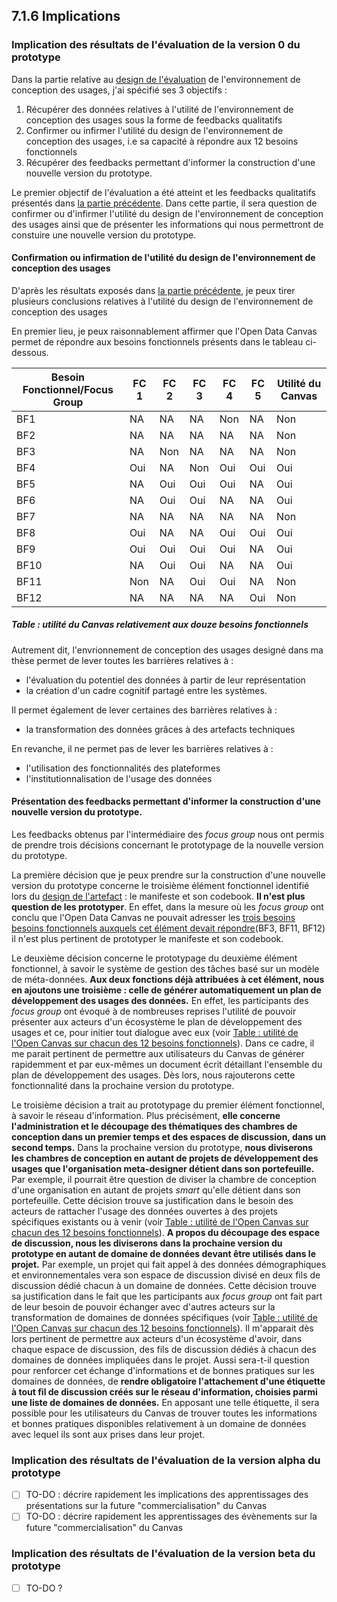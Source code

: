 ## 7.1.6 Implications 

### Implication des résultats de l'évaluation de la version 0 du prototype

Dans la partie relative au [design de l'évaluation](7.1.4_connaissance_design.md) de l'environnement de conception des usages, j'ai spécifié ses 3 objectifs : 

1. Récupérer des données relatives à l'utilité de l'environnement de conception des usages sous la forme de feedbacks qualitatifs
2. Confirmer ou infirmer l'utilité du design de l'environnement de conception des usages, i.e sa capacité à répondre aux 12 besoins fonctionnels
3. Récupérer des feedbacks permettant d'informer la construction d'une nouvelle version du prototype.

Le premier objectif de l'évaluation a été atteint et les feedbacks qualitatifs présentés dans [la partie précédente](7.1.5_connaissance_realisation.md). Dans cette partie, il sera question de confirmer ou d'infirmer l'utilité du design de l'environnement de conception des usages ainsi que de présenter les informations qui nous permettront de constuire une nouvelle version du prototype. 

#### Confirmation ou infirmation de l'utilité du design de l'environnement de conception des usages

D'après les résultats exposés dans [la partie précédente](7.1.5_connaissance_realisation.md), je peux tirer plusieurs conclusions relatives à l'utilité du design de l'environnement de conception des usages

En premier lieu, je peux raisonnablement affirmer que l'Open Data Canvas permet de répondre aux besoins fonctionnels présents dans le tableau ci-dessous. 

| Besoin Fonctionnel/Focus Group | FC 1 | FC 2 | FC 3 | FC 4 | FC 5 | Utilité du Canvas |
|--------------------------------|------|------|------|------|------|-------------------|
| BF1                            | NA   | NA   | NA   | Non  | NA   | Non               |
| BF2                            | NA   | NA   | NA   | NA   | NA   | Non               |
| BF3                            | NA   | Non  | NA   | NA   | NA   | Non               |
| BF4                            | Oui  | NA   | Non  | Oui  | Oui  | Oui               |
| BF5                            | NA   | Oui  | Oui  | Oui  | NA   | Oui               |
| BF6                            | NA   | Oui  | Oui  | NA   | NA   | Oui               |
| BF7                            | NA   | NA   | NA   | NA   | NA   | Non               |
| BF8                            | Oui  | NA   | NA   | Oui  | Oui  | Oui               |
| BF9                            | Oui  | Oui  | Oui  | Oui  | NA   | Oui               |
| BF10                           | NA   | Oui  | Oui  | NA   | NA   | Oui               |
| BF11                           | Non  | NA   | Oui  | Oui  | NA   | Non               |
| BF12                           | NA   | NA   | NA   | NA   | Oui  | Non               |

##### Table : utilité du Canvas relativement aux douze besoins fonctionnels 

Autrement dit, l'envrionnement de conception des usages designé dans ma thèse permet de lever toutes les barrières relatives à : 

- l'évaluation du potentiel des données à partir de leur représentation
- la création d'un cadre cognitif partagé entre les systèmes.

Il permet également de lever certaines des barrières relatives à : 

- la transformation des données grâces à des artefacts techniques

En revanche, il ne permet pas de lever les barrières relatives à : 

- l'utilisation des fonctionnalités des plateformes
- l'institutionnalisation de l'usage des données


#### Présentation des feedbacks permettant d'informer la construction d'une nouvelle version du prototype.

Les feedbacks obtenus par l'intermédiaire des _focus group_ nous ont permis de prendre trois décisions concernant le prototypage de la nouvelle version du prototype. 

La première décision que je peux prendre sur la construction d'une nouvelle version du prototype concerne le troisième élément fonctionnel identifié lors du [design de l'artefact](5.1.1_design_connaissance_propositions.md) : le manifeste et son codebook. **Il n'est plus question de les prototyper**. 
En effet, dans la mesure où les _focus group_ ont conclu que l'Open Data Canvas ne pouvait adresser les [trois besoins besoins fonctionnels auxquels cet élément devait répondre](5.1.1_design_connaissance_propositions.md)(BF3, BF11, BF12) il n'est plus pertinent de prototyper le manifeste et son codebook. 

Le deuxième décision concerne le prototypage du deuxième élément fonctionnel, à savoir le système de gestion des tâches basé sur un modèle de méta-données. **Aux deux fonctions déjà attribuées à cet élément, nous en ajoutons une troisième : celle de générer automatiquement un plan de développement des usages des données.** 
En effet, les participants des _focus group_ ont évoqué à de nombreuses reprises l'utilité de pouvoir présenter aux acteurs d'un écosystème le plan de développement des usages et ce, pour initier tout dialogue avec eux (voir [Table : utilité de l'Open Canvas sur chacun des 12 besoins fonctionnels](7.1.5_connaissance_realisation.md)). Dans ce cadre, il me parait pertinent de permettre aux utilisateurs du Canvas de générer rapidemment et par eux-mêmes un document écrit détaillant l'ensemble du plan de développement des usages. Dès lors, nous rajouterons  cette fonctionnalité dans la prochaine version du prototype. 

Le troisième décision a trait au prototypage du premier élément fonctionnel, à savoir le réseau d'information. Plus précisément, **elle concerne l'administration et le découpage des thématiques des chambres de conception dans un premier temps et des espaces de discussion, dans un second temps.** 
Dans la prochaine version du prototype, **nous diviserons les chambres de conception en autant de projets de développement des usages que l'organisation meta-designer détient dans son portefeuille.** Par exemple, il pourrait être question de diviser la chambre de conception d'une organisation en autant de projets _smart_ qu'elle détient dans son portefeuille. Cette décision trouve sa justification dans le besoin des acteurs de rattacher l'usage des données ouvertes à des projets spécifiques existants ou à venir (voir [Table : utilité de l'Open Canvas sur chacun des 12 besoins fonctionnels](7.1.5_connaissance_realisation.md)). 
**A propos du découpage des espace de discussion, nous les diviserons dans la prochaine version du prototype en autant de domaine de données devant être utilisés dans le projet.** Par exemple, un projet qui fait appel à des données démographiques et environnementales vera son espace de discussion divisé en deux fils de discussion dédié chacun à un domaine de données. Cette décision trouve sa justification dans le fait que les participants aux _focus group_ ont fait part de leur besoin de pouvoir échanger avec d'autres acteurs sur la transformation de domaines de données spécifiques (voir [Table : utilité de l'Open Canvas sur chacun des 12 besoins fonctionnels](7.1.5_connaissance_realisation.md)). Il m'apparait dès lors pertinent de permettre aux acteurs d'un écosystème d'avoir, dans chaque espace de discussion, des fils de discussion dédiés à chacun des domaines de données impliquées dans le projet. 
Aussi sera-t-il question pour renforcer cet échange d'informations et de bonnes pratiques sur les domaines de données, de **rendre obligatoire l'attachement d'une étiquette à tout fil de discussion créés sur le réseau d'information, choisies parmi une liste de domaines de données.** En apposant une telle étiquette, il sera possible pour les utilisateurs du Canvas de trouver toutes les informations et bonnes pratiques disponibles relativement à un domaine de données avec lequel ils sont aux prises dans leur projet. 


### Implication des résultats de l'évaluation de la version alpha du prototype

- [ ] TO-DO : décrire rapidement les implications des apprentissages des présentations sur la future "commercialisation" du Canvas
- [ ] TO-DO : décrire rapidement les apprentissages des évènements sur la future "commercialisation" du Canvas

### Implication des résultats de l'évaluation de la version beta du prototype

- [ ] TO-DO ?


